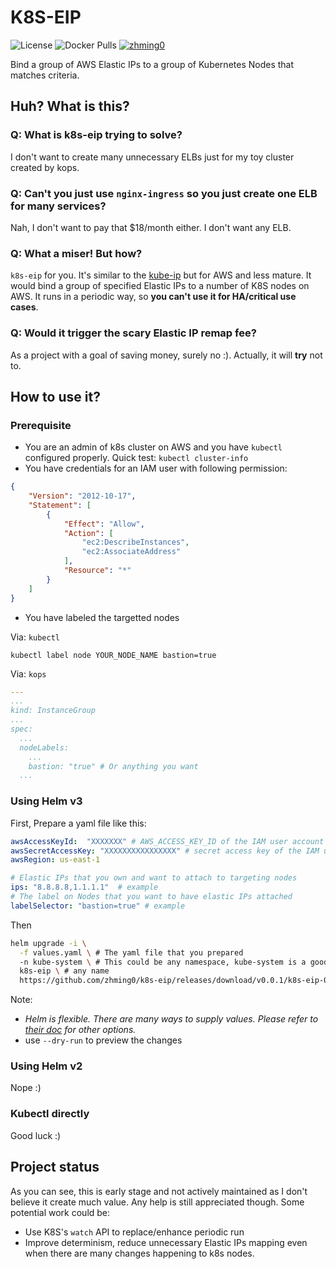 # K8S-EIP

![License](https://img.shields.io/github/license/zhming0/k8s-eip?link=https://github.com/zhming0/k8s-eip/blob/master/LICENSE)
![Docker Pulls](https://img.shields.io/docker/pulls/zhming0/k8s-eip?link=https://hub.docker.com/repository/docker/zhming0/k8s-eip)
[![zhming0](https://circleci.com/gh/zhming0/k8s-eip.svg?style=svg)](https://circleci.com/gh/zhming0/k8s-eip)

Bind a group of AWS Elastic IPs to a group of Kubernetes Nodes that matches criteria.

## Huh? What is this?

### Q: What is k8s-eip trying to solve?

I don't want to create many unnecessary ELBs just for my toy cluster created by kops.

### Q: Can't you just use `nginx-ingress` so you just create one ELB for many services?

Nah, I don't want to pay that $18/month either. I don't want any ELB.

### Q: What a miser! But how?

`k8s-eip` for you.
It's similar to the [kube-ip](https://github.com/doitintl/kubeip) but for AWS and less mature.
It would bind a group of specified Elastic IPs to a number of K8S nodes on AWS.
It runs in a periodic way, so **you can't use it for HA/critical use cases**.

### Q: Would it trigger the scary Elastic IP remap fee?

As a project with a goal of saving money, surely no :).
Actually, it will **try** not to.

## How to use it?

### Prerequisite

* You are an admin of k8s cluster on AWS and you have `kubectl` configured properly.
Quick test: `kubectl cluster-info`
* You have credentials for an IAM user with following permission:
```json
{
    "Version": "2012-10-17",
    "Statement": [
        {
            "Effect": "Allow",
            "Action": [
                "ec2:DescribeInstances",
                "ec2:AssociateAddress"
            ],
            "Resource": "*"
        }
    ]
}
```
* You have labeled the targetted nodes

Via: `kubectl`

```
kubectl label node YOUR_NODE_NAME bastion=true
```

Via: `kops`

```yaml
---
...
kind: InstanceGroup
...
spec:
  ...
  nodeLabels:
    ...
    bastion: "true" # Or anything you want
  ...

```

### Using Helm v3

First, Prepare a yaml file like this:
```yaml
awsAccessKeyId:  "XXXXXXX" # AWS_ACCESS_KEY_ID of the IAM user account
awsSecretAccessKey: "XXXXXXXXXXXXXXXX" # secret access key of the IAM user account
awsRegion: us-east-1

# Elastic IPs that you own and want to attach to targeting nodes
ips: "8.8.8.8,1.1.1.1"  # example
# The label on Nodes that you want to have elastic IPs attached
labelSelector: "bastion=true" # example
```

Then

```bash
helm upgrade -i \
  -f values.yaml \ # The yaml file that you prepared
  -n kube-system \ # This could be any namespace, kube-system is a good idea
  k8s-eip \ # any name
  https://github.com/zhming0/k8s-eip/releases/download/v0.0.1/k8s-eip-0.0.1.tgz
```

Note:
- *Helm is flexible.
There are many ways to supply values.
Please refer to [their doc](https://helm.sh/docs/intro/using_helm/#customizing-the-chart-before-installing)
for other options.*
- use `--dry-run` to preview the changes

### Using Helm v2

Nope :)

### Kubectl directly

Good luck :)

## Project status

As you can see, this is early stage and not actively maintained
as I don't believe it create much value.
Any help is still appreciated though.
Some potential work could be:

- Use K8S's `watch` API to replace/enhance periodic run
- Improve determinism, reduce unnecessary Elastic IPs mapping even when
there are many changes happening to k8s nodes.
